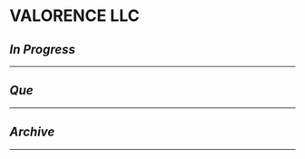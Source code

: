 # VALORENCE LLC

## *In Progress*

--------------------

## *Que*

-----------------------------------
## *Archive*

-----------------------------------
